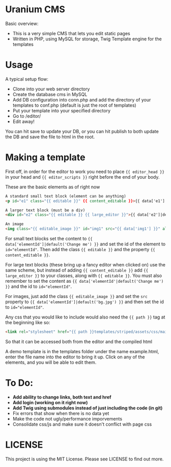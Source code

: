 # Uranium CMS

Basic overview:

 * This is a very simple CMS that lets you edit static pages
 * Written in PHP, using MySQL for storage, Twig Template engine for the templates

# Usage

A typical setup flow:
* Clone into your web server directory
* Create the database cms in MySQL
* Add DB configuration into conn.php and add the directory of your templates to conf.php (default is just the root of templates)
* Put your template into your specified directory
* Go to /editor/
* Edit away!

You can hit save to update your DB, or you can hit publish to both update the DB and save the file to html in the root.

# Making a template

First off, in order for the editor to work you need to place ```{{ editor_head }}``` in your head and ```{{ editor_scripts }}``` right before the end of your body.

These are the basic elements as of right now

```html
A standard small text block (element can be anything)
<p id="e1" class="{{ editable }}" {{ content_editable }}>{{ data['e1']|default('Change me') }}</p>

A larger text block (must be a div)
<div id="e2" class="{{ editable }} {{ large_editor }}">{{ data['e2']|default('Change me') }}</div>

An image
<img class="{{ editable_image }}" id="img1" src="{{ data['img1'] }}" alt="" />
```
For small text blocks set the content to ```{{ data['elementId']|default('Change me') }}``` and set the id of the element to ```id="elementId"```. Then add the class ```{{ editable }}``` and the property ```{{ content_editable }}```.

For large text blocks (these bring up a fancy editor when clicked on) use the same scheme, but instead of adding ```{{ content_editable }}``` add ```{{ large_editor }}``` to your classes, along with ```{{ editable }}```. You must also remember to set the content as ```{{ data['elementId'|default('Change me') }}``` and the id to ```id="elementId"```.

For images, just add the class ```{{ editable_image }}``` and set the ```src``` property to ```{{ data['elementId']|default('bg.jpg') }}``` and then set the id to ```id="elementId"```.

Any css that you would like to include would also need the ```{{ path }}``` tag at the beginning like so:
```html
<link rel="stylesheet" href="{{ path }}templates/striped/assets/css/main.css" />
```
So that it can be accessed both from the editor and the compiled html

A demo template is in the templates folder under the name example.html, enter the file name into the editor to bring it up. Click on any of the elements, and you will be able to edit them.

# To Do:
* **Add ability to change links, both text and href**
* **Add login (working on it right now)**
* **Add Twig using submodules instead of just including the code (in git)**
* Fix errors that show when there is no data yet
* Make the code not ugly/performance imporvements
* Consolidate css/js and make sure it doesn't conflict with page css


# LICENSE
This project is using the MIT License. Please see LICENSE to find out more.
